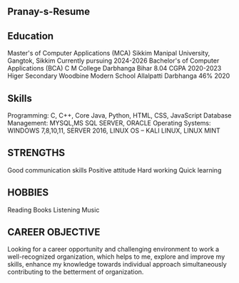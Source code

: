 ## Pranay-s-Resume
## Education
Master's of Computer Applications (MCA) Sikkim Manipal University, Gangtok, Sikkim Currently pursuing 2024-2026
Bachelor's of Computer Applications (BCA) C M College Darbhanga Bihar 8.04 CGPA 2020-2023
Higer Secondary Woodbine Modern School Allalpatti Darbhanga 46% 2020

## Skills
Programming: C, C++, Core Java, Python, HTML, CSS, JavaScript
Database Management: MYSQL,MS SQL SERVER, ORACLE
Operating Systems: WINDOWS 7,8,10,11, SERVER 2016, LINUX OS – KALI LINUX, LINUX MINT

## STRENGTHS
Good communication skills
Positive attitude
Hard working
Quick learning

## HOBBIES
Reading Books
Listening Music

## CAREER OBJECTIVE
Looking for a career opportunity and challenging environment to work a well-recognized organization, which helps to me, explore and improve my skills, enhance my knowledge towards individual approach simultaneously contributing to the betterment of organization.
